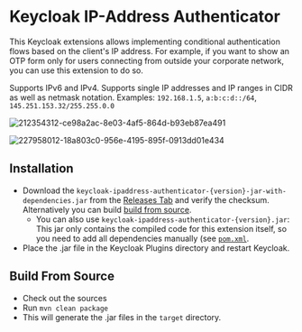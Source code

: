 # Keycloak IP-Address Authenticator

This Keycloak extensions allows implementing conditional authentication flows based on the client's IP address. For example, if you want to show an OTP form only for users connecting from outside your corporate network, you can use this extension to do so.

Supports IPv6 and IPv4. Supports single IP addresses and IP ranges in CIDR as well as netmask notation. Examples: `192.168.1.5`, `a:b:c:d::/64`, `145.251.153.32/255.255.0.0`

![212354312-ce98a2ac-8e03-4af5-864d-b93eb87ea491](https://github.com/evosec/keycloak-ipaddress-authenticator/assets/20876882/6c556343-4876-4b64-945e-053210181a91)

![227958012-18a803c0-956e-4195-895f-0913dd01e434](https://github.com/evosec/keycloak-ipaddress-authenticator/assets/20876882/d2297a79-5b05-4082-94d3-72bda1487395)


## Installation
* Download the `keycloak-ipaddress-authenticator-{version}-jar-with-dependencies.jar` from the [Releases Tab](https://github.com/evosec/keycloak-ipaddress-authenticator/releases) and verify the checksum. Alternatively you can build [build from source](#build-from-source).
  * You can also use `keycloak-ipaddress-authenticator-{version}.jar`: This jar only contains the compiled code for this extension itself, so you need to add all dependencies manually (see [`pom.xml`](https://github.com/evosec/keycloak-ipaddress-authenticator/blob/master/pom.xml).
* Place the .jar file in the Keycloak Plugins directory and restart Keycloak.

## Build From Source
* Check out the sources
* Run `mvn clean package`
* This will generate the .jar files in the `target` directory.
